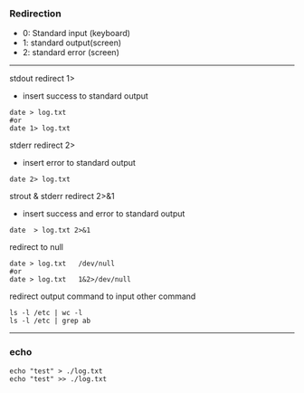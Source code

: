 
### Redirection
- 0: Standard input (keyboard)
- 1: standard output(screen)
- 2: standard error (screen)
---------------------------------------------------
stdout redirect 1>
- insert success to standard output
```
date > log.txt    
#or
date 1> log.txt   
```

stderr redirect 2>
-  insert error to standard output
```
date 2> log.txt  
```

strout & stderr redirect 2>&1 
- insert success and error to standard output
```
date  > log.txt 2>&1  
```

redirect to null
```
date > log.txt   /dev/null
#or
date > log.txt   1&2>/dev/null
```

redirect output command to input other command
```
ls -l /etc | wc -l
ls -l /etc | grep ab
```
----------------------------------------------------
### echo 
```
echo "test" > ./log.txt
echo "test" >> ./log.txt
```
